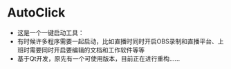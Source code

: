 # AutoClick
- 这是一个一键启动工具：
- 有时候许多程序需要一起启动，比如直播时同时开启OBS录制和直播平台、上班时需要同时开启要编辑的文档和工作软件等等
- 基于Qt开发，原先有一个可使用版本，目前正在进行重构……
